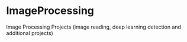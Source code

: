# ImageProcessing
Image Processing Projects (image reading, deep learning detection and additional projects)
